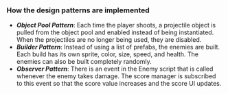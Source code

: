 ### How the design patterns are implemented
- ***Object Pool Pattern***: Each time the player shoots, a projectile object is pulled from the object pool and enabled instead of being instantiated. When the projectiles are no longer being used, they are disabled.
- ***Builder Pattern***: Instead of using a list of prefabs, the enemies are built. Each build has its own sprite, color, size, speed, and health. The enemies can also be built completely randomly.
- ***Observer Pattern***: There is an event in the Enemy script that is called whenever the enemy takes damage. The score manager is subscribed to this event so that the score value increases and the score UI updates.

